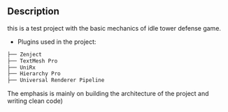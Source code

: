 ## Description

this is a test project with the basic mechanics of idle tower defense game.

- Plugins used in the project:
```bash
├── Zenject                  
├── TextMesh Pro          
├── UniRx              
├── Hierarchy Pro                  
├── Universal Renderer Pipeline            
```
 
The emphasis is mainly on building the architecture of the project and writing clean code)
